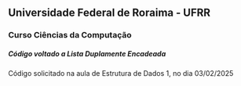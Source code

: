 ## Universidade Federal de Roraima - UFRR
### Curso Ciências da Computação
##### Código voltado a Lista Duplamente Encadeada

Código solicitado na aula de Estrutura de Dados 1, no dia 03/02/2025
